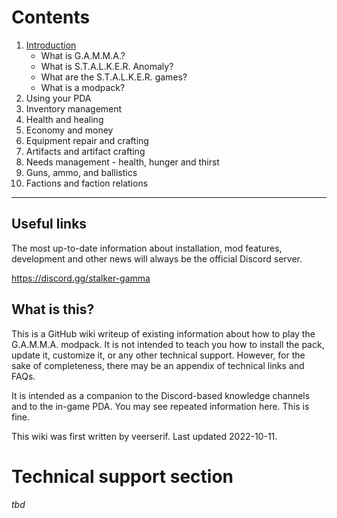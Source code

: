 # Contents

1. [Introduction](intro)
    * What is G.A.M.M.A.?
    * What is S.T.A.L.K.E.R. Anomaly?
    * What are the S.T.A.L.K.E.R. games?
    * What is a modpack?
2. Using your PDA
3. Inventory management
4. Health and healing
5. Economy and money 
6. Equipment repair and crafting
7. Artifacts and artifact crafting 
8. Needs management - health, hunger and thirst
9. Guns, ammo, and ballistics
10. Factions and faction relations

***

## Useful links
The most up-to-date information about installation, mod features, development and other news will always be the official Discord server.

https://discord.gg/stalker-gamma

## What is this?

This is a GitHub wiki writeup of existing information about how to play the G.A.M.M.A. modpack. It is not intended to teach you how to install the pack, update it, customize it, or any other technical support. However, for the sake of completeness, there may be an appendix of technical links and FAQs.

It is intended as a companion to the Discord-based knowledge channels and to the in-game PDA. You may see repeated information here. This is fine.

This wiki was first written by veerserif. Last updated 2022-10-11.

# Technical support section
_tbd_